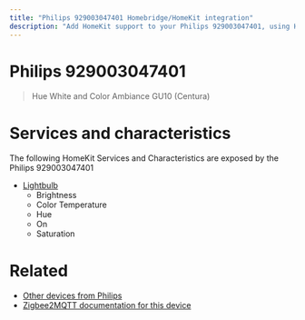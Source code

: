 ```yaml
---
title: "Philips 929003047401 Homebridge/HomeKit integration"
description: "Add HomeKit support to your Philips 929003047401, using Homebridge, Zigbee2MQTT and homebridge-z2m."
---
```

<!---
This file has been GENERATED using src/docgen/docgen.ts
DO NOT EDIT THIS FILE MANUALLY!
-->
# Philips 929003047401
> Hue White and Color Ambiance GU10 (Centura)


# Services and characteristics
The following HomeKit Services and Characteristics are exposed by
the Philips 929003047401

* [Lightbulb](../../light.md)
  * Brightness
  * Color Temperature
  * Hue
  * On
  * Saturation


# Related
* [Other devices from Philips](../index.md#philips)
* [Zigbee2MQTT documentation for this device](https://www.zigbee2mqtt.io/devices/929003047401.html)